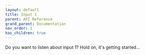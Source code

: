 ```yaml
---
layout: default
title: Input 1
parent: API Reference
grand_parent: Documentation
nav_order: 1
has_children: true
---
```


Do you want to listen about input 1? Hold on, it's getting started...

